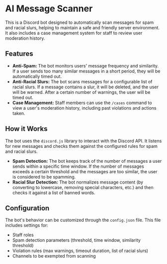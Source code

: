 # AI Message Scanner

This is a Discord bot designed to automatically scan messages for spam and racial slurs, helping to maintain a safe and friendly server environment. It also includes a case management system for staff to review user moderation history.

## Features

- **Anti-Spam:** The bot monitors users' message frequency and similarity. If a user sends too many similar messages in a short period, they will be automatically timed out.
- **Anti-Racial Slurs:** The bot scans messages for a configurable list of racial slurs. If a message contains a slur, it will be deleted, and the user will be warned. After a certain number of warnings, the user will be timed out.
- **Case Management:** Staff members can use the `/cases` command to view a user's moderation history, including past violations and actions taken.

## How it Works

The bot uses the `discord.js` library to interact with the Discord API. It listens for new messages and checks them against the configured rules for spam and racial slurs.

- **Spam Detection:** The bot keeps track of the number of messages a user sends within a specific time window. If the number of messages exceeds a certain threshold and the messages are too similar, the user is considered to be spamming.
- **Racial Slur Detection:** The bot normalizes message content (by converting to lowercase, removing special characters, etc.) and then checks it against a list of banned words.

## Configuration

The bot's behavior can be customized through the `config.json` file. This file includes settings for:

- Staff roles
- Spam detection parameters (threshold, time window, similarity threshold)
- Violation rules (max warnings, timeout duration, list of racial slurs)
- Channels to be exempted from scanning

